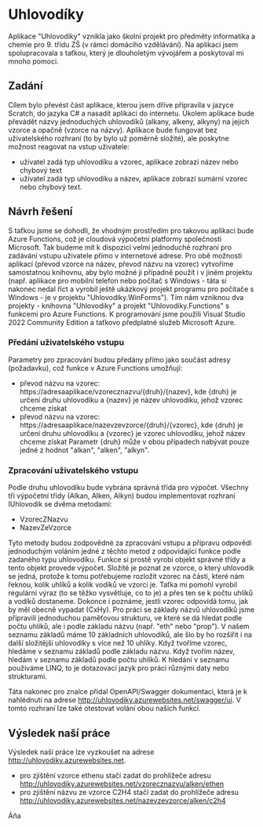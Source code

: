 # Uhlovodíky
Aplikace "Uhlovodíky" vznikla jako školní projekt pro předměty informatika a chemie pro 9. třídu ZŠ (v rámci domácího vzdělávání). Na aplikaci jsem spolupracovala s taťkou, který je dlouholetým vývojářem a poskytoval mi mnoho pomoci.

## Zadání
Cílem bylo převést část aplikace, kterou jsem dříve připravila v jazyce Scratch, do jazyka C# a nasadit aplikaci do internetu. Úkolem aplikace bude převádět názvy jednoduchých uhlovodíků (alkany, alkeny, alkyny) na jejich vzorce a opačně (vzorce na názvy). Aplikace bude fungovat bez uživatelského rozhraní (to by bylo už poměrně složité), ale poskytne možnost reagovat na vstup uživatele:
- uživatel zadá typ uhlovodíku a vzorec, aplikace zobrazí název nebo chybový text
- uživatel zadá typ uhlovodíku a název, aplikace zobrazí sumární vzorec nebo chybový text.

## Návrh řešení
S taťkou jsme se dohodli, že vhodným prostředím pro takovou aplikaci bude Azure Functions, což je cloudová výpočetní platformy společnosti Microsoft. Tak budeme mít k dispozici velmi jednoduché rozhraní pro zadávání vstupu uživatele přímo v internetové adrese.
Pro obě možnosti aplikací (převod vzorce na název, převod názvu na vzorec) vytvoříme samostatnou knihovnu, aby bylo možné ji případně použít i v jiném projektu (např. aplikace pro mobilní telefon nebo počítač s Windows - táta si nakonec nedal říct a vyrobil ještě ukázkový projekt programu pro počítače s Windows - je v projektu "Uhlovodiky.WinForms"). Tím nám vzniknou dva projekty - knihovna "Uhlovodiky" a projekt "Uhlovodiky.Functions" s funkcemi pro Azure Functions.
K programování jsme použili Visual Studio 2022 Community Edition a taťkovo předplatné služeb Microsoft Azure.

### Předání uživatelského vstupu
Parametry pro zpracování budou předány přímo jako součást adresy (požadavku), což funkce v Azure Functions umožňují:
- převod názvu na vzorec: https://adresaaplikace/vzorecznazvu/{druh}/{nazev}, kde {druh} je určení druhu uhlovodíku a {nazev} je název uhlovodíku, jehož vzorec chceme získat
- převod názvu na vzorec: https://adresaaplikace/nazevzevzorce/{druh}/{vzorec}, kde {druh} je určení druhu uhlovodíku a {vzorec} je vzorec uhlovodíku, jehož název chceme získat
Parametr {druh} může v obou případech nabývat pouze jedné z hodnot "alkan", "alken", "alkyn".

### Zpracování uživatelského vstupu
Podle druhu uhlovodíku bude vybrána správná třída pro výpočet. Všechny tři výpočetní třídy (Alkan, Alken, Alkyn) budou implementovat rozhraní IUhlovodik se dvěma metodami:
- VzorecZNazvu
- NazevZeVzorce

Tyto metody budou zodpovědné za zpracování vstupu a přípravu odpovědi jednoduchým voláním jedné z těchto metod z odpovídající funkce podle zadaného typu uhlovodíku. Funkce si prostě vyrobí objekt správné třídy a tento objekt provede výpočet. 
Složité je poznat ze vzorce, o který uhlovodík se jedná, protože k tomu potřebujeme rozložit vzorec na části, které nám řeknou, kolik uhlíků a kolik vodíků ve vzorci je. Taťka mi pomohl vyrobil regulární výraz (to se těžko vysvětluje, co to je) a přes ten se k počtu uhlíků a vodíků dostaneme. Dokonce i poznáme, jestli vzorec odpovídá tomu, jak by měl obecně vypadat (CxHy).
Pro práci se základy názvů uhlovodíků jsme připravili jednoduchou paměťovou strukturu, ve které se dá hledat podle počtu uhlíků, ale i podle základu názvu (např. "eth" nebo "prop"). V našem seznamu základů máme 10 základních uhlovodíků, ale šlo by ho rozšířit i na další složitější uhlovodíky s více než 10 uhlíky. Když tvoříme vzorec, hledáme v seznamu základů podle základu názvu. Když tvořím název, hledám v seznamu základů podle počtu uhlíků. K hledání v seznamu používáme LINQ, to je dotazovací jazyk pro práci různými daty nebo strukturami.

Táta nakonec pro znalce přidal OpenAPI/Swagger dokumentaci, která je k nahlédnutí na adrese http://uhlovodiky.azurewebsites.net/swagger/ui. V tomto rozhraní lze také otestovat volání obou našich funkcí.

## Výsledek naší práce
Výsledek naší práce lze vyzkoušet na adrese http://uhlovodiky.azurewebsites.net.
- pro zjištění vzorce ethenu stačí zadat do prohlížeče adresu http://uhlovodiky.azurewebsites.net/vzorecznazvu/alken/ethen
- pro zjištění názvu ze vzorce C2H4 stačí zadat do prohlížeče adresu http://uhlovodiky.azurewebsites.net/nazevzevzorce/alken/c2h4

Áňa
